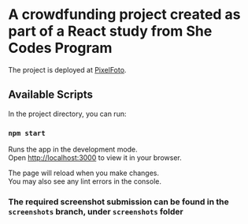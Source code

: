 # A crowdfunding project created as part of a React study from She Codes Program

The project is deployed at [PixelFoto](https://pacific-reaches-34630.herokuapp.com/).

## Available Scripts

In the project directory, you can run:

### `npm start`

Runs the app in the development mode.\
Open [http://localhost:3000](http://localhost:3000) to view it in your browser.

The page will reload when you make changes.\
You may also see any lint errors in the console.

### The required screenshot submission can be found in the `screenshots` branch, under `screenshots` folder
